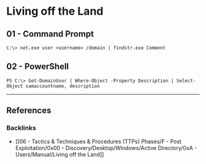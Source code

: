 # Living off the Land

## 01 - Command Prompt

```
C:\> net.exe user <username> /domain | findstr.exe Comment
```

## 02 - PowerShell

```
PS C:\> Get-DomainUser | Where-Object -Property Description | Select-Object samaccountname, description
```

---
## References

### Backlinks

- [[06 - Tactics & Techniques & Procedures (TTPs) Phases/F - Post Exploitation/0x00 - Discovery/Desktop/Windows/Active Directory/0xA - Users/Manual/Living off the Land]]